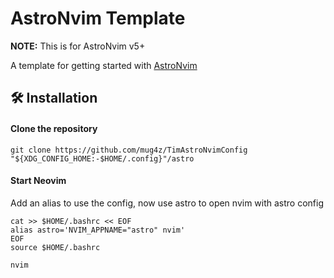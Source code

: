 # AstroNvim Template

**NOTE:** This is for AstroNvim v5+

A template for getting started with [AstroNvim](https://github.com/AstroNvim/AstroNvim)

## 🛠️ Installation

#### Clone the repository

```shell
git clone https://github.com/mug4z/TimAstroNvimConfig "${XDG_CONFIG_HOME:-$HOME/.config}"/astro
```

#### Start Neovim
Add an alias to use the config, now use astro to open nvim with astro config
```shell
cat >> $HOME/.bashrc << EOF
alias astro='NVIM_APPNAME="astro" nvim'
EOF
source $HOME/.bashrc
```
```shell
nvim
```
